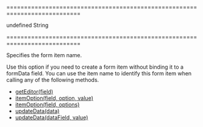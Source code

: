 ===========================================================================
<!--default-->undefined<!--/default-->
<!--type-->String<!--/type-->
===========================================================================

<!--shortDescription-->
Specifies the form item name.
<!--/shortDescription-->

<!--fullDescription-->
Use this option if you need to create a form item without binding it to a formData field. You can use the item name to identify this form item when calling any of the following methods.

- [getEditor(field)](/Documentation/ApiReference/UI_Widgets/dxForm/Methods/#getEditorfield)  
- [itemOption(field, option, value)](/Documentation/ApiReference/UI_Widgets/dxForm/Methods/#itemOptionfield_option_value)  
- [itemOption(field, options)](/Documentation/ApiReference/UI_Widgets/dxForm/Methods/#itemOptionfield_options)  
- [updateData(data)](/Documentation/ApiReference/UI_Widgets/dxForm/Methods/#updateDatadata)  
- [updateData(dataField, value)](/Documentation/ApiReference/UI_Widgets/dxForm/Methods/#updateDatadataField_value)  
<!--/fullDescription-->